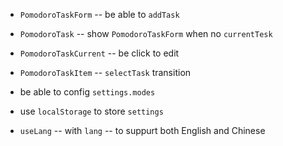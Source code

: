 - `PomodoroTaskForm` -- be able to `addTask`

- `PomodoroTask` -- show `PomodoroTaskForm` when no `currentTesk`

- `PomodoroTaskCurrent` -- be click to edit

- `PomodoroTaskItem` -- `selectTask` transition

- be able to config `settings.modes`
- use `localStorage` to store `settings`
- `useLang` -- with `lang` -- to suppurt both English and Chinese

